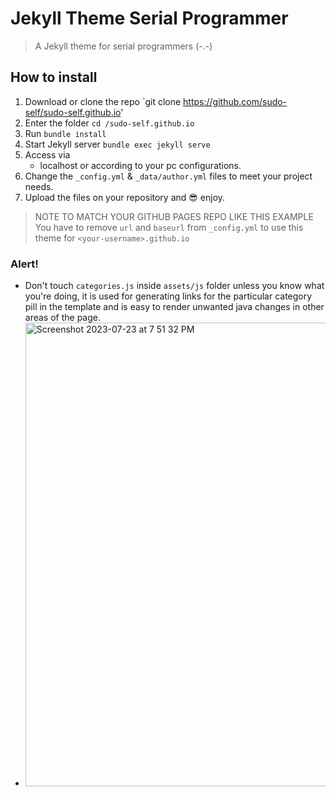 # Jekyll Theme Serial Programmer
> A Jekyll theme for serial programmers (-.-)
> 
## How to install

1. Download or clone the repo
   `git clone https://github.com/sudo-self/sudo-self.github.io'
2. Enter the folder
   `cd /sudo-self.github.io`
3. Run
   `bundle install`
4. Start Jekyll server
   `bundle exec jekyll serve`
5. Access via
   - localhost or according to your pc configurations.
6. Change the `_config.yml` & `_data/author.yml` files to meet your project needs.
7. Upload the files on your repository and :sunglasses: enjoy.

> NOTE TO MATCH YOUR GITHUB PAGES REPO LIKE THIS EXAMPLE
>  You have to remove `url` and `baseurl` from `_config.yml` to use this theme for `<your-username>.github.io`

### Alert!

* Don't touch `categories.js` inside `assets/js` folder unless you know what you're doing, it is used for generating links for the particular category pill in the template and is easy to render unwanted java changes in other areas of the page.
*  <img width="742" alt="Screenshot 2023-07-23 at 7 51 32 PM" src="https://github.com/sudo-self/sudo-self.github.io/assets/119916323/8d6646a4-58d5-4650-8c67-a9f9ae038413">

